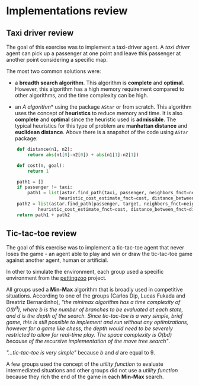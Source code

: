 # Implementations review

## Taxi driver review

The goal of this exercise was to implement a taxi-driver agent. A *taxi driver* agent can pick up a passenger at one point and leave this passenger at another point considering a specific map.

The most two common solutions were: 

* a **breadth search algorithm**. This algorithm is **complete** and **optimal**. However, this algorithm has a high memory requirement compared to other algorithms, and the time complexity can be high.

* an **A* algorithm** using the package `AStar` or from scratch. This algorithm uses the concept of **heuristics** to reduce memory and time. It is also **complete** and **optimal** since the heuristic used is **admissible**. The typical heuristics for this type of problem are **manhattan distance** and **euclidean distance**. Above there is a snapshot of the code using `AStar` package: 

```python
    def distance(n1, n2):
        return abs(n1[0]-n2[0]) + abs(n1[1]-n2[1])

    def cost(n, goal):
        return 1

    path1 = []
    if passenger != taxi:
        path1 = list(astar.find_path(taxi, passenger, neighbors_fnct=neighbors,
                    heuristic_cost_estimate_fnct=cost, distance_between_fnct=distance))
    path2 = list(astar.find_path(passenger, target, neighbors_fnct=neighbors,
            heuristic_cost_estimate_fnct=cost, distance_between_fnct=distance))
    return path1 + path2
```

## Tic-tac-toe review

The goal of this exercise was to implement a tic-tac-toe agent that never loses the game - an agent able to play and win or draw the tic-tac-toe game against another agent, human or artificial.

In other to simulate the environment, each group used a specific environment from the [pettingzoo](https://pettingzoo.farama.org/environments/classic/tictactoe/) project. 

All groups used a **Min-Max** algorithm that is broadly used in competitive situations. According to one of the groups (Carlos Dip, Lucas Fukada and Breatriz Bernardinho), *"the minimax algorithm has a time complexity of $O(b^d)$, where $b$ is the number of branches to be evaluated at each state, and $d$ is the depth of the search. Since tic-tac-toe is a very simple, brief game, this is still possible to implement and run without any optimizations, however for a game like chess, the depth would need to be severely restricted to allow for real-time play. The space complexity is $O(bd)$ because of the recursive implementation of the move tree search"*.

*"...tic-tac-toe is very simple"* because $b$ and $d$ are equal to $9$. 

A few groups used the concept of the *utility function* to evaluate intermediated situations and other groups did not use a *utility function* because they rich the end of the game in each **Min-Max** search. 


